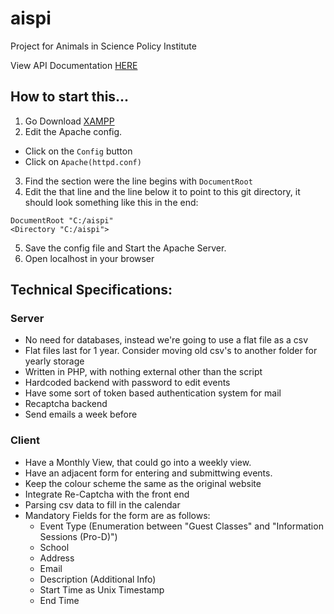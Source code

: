 # aispi
Project for Animals in Science Policy Institute

View API Documentation [HERE](docs/api.md)


## How to start this...

1. Go Download [XAMPP](https://www.apachefriends.org/index.html)
2. Edit the Apache config.
  - Click on the `Config` button
  - Click on `Apache(httpd.conf)`
3. Find the section were the line begins with `DocumentRoot`
4. Edit the that line and the line below it to point to this git directory, it should look something like this in the end:
  ```
  DocumentRoot "C:/aispi"
  <Directory "C:/aispi">
  ```
5. Save the config file and Start the Apache Server. 
6. Open localhost in your browser

## Technical Specifications:
### Server
  - No need for databases, instead we're going to use a flat file as a csv
  - Flat files last for 1 year. Consider moving old csv's to another folder for yearly storage
  - Written in PHP, with nothing external other than the script
  - Hardcoded backend with password to edit events
  - Have some sort of token based authentication system for mail
  - Recaptcha backend
  - Send emails a week before

### Client
  - Have a Monthly View, that could go into a weekly view.
  - Have an adjacent form for entering and submittwing events.
  - Keep the colour scheme the same as the original website
  - Integrate Re-Captcha with the front end
  - Parsing csv data to fill in the calendar
  - Mandatory Fields for the form are as follows:
      * Event Type (Enumeration between "Guest Classes" and "Information Sessions (Pro-D)")
      * School
      * Address
      * Email
      * Description (Additional Info)
      * Start Time as Unix Timestamp
      * End Time